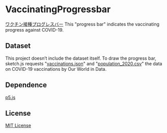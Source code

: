 # VaccinatingProgressbar

[ワクチン接種プログレスバー](https://vacprogressbar.com/)
This "progress bar" indicates the vaccinating progress against COVID-19.

## Dataset

This project doesn’t include the dataset itself.
To draw the progress bar, sketch.js requests "[vaccinations.json](https://github.com/owid/covid-19-data/blob/master/public/data/vaccinations/vaccinations.json)" and "[population_2020.csv](https://github.com/owid/covid-19-data/blob/master/scripts/input/un/population_2020.csv)" the data on COVID-19 vaccinations by Our World in Data.

## Dependence

[p5.js](https://p5js.org/)

## License

[MIT License](./LICENSE)
